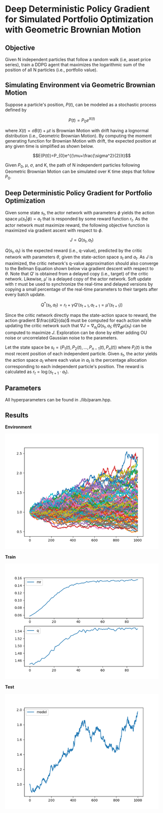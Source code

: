 # Deep Deterministic Policy Gradient for Simulated Portfolio Optimization with Geometric Brownian Motion

## Objective

Given N independent particles that follow a random walk (i.e, asset price series), train a DDPG agent that maximizes the logarithmic sum of the position of all N particles (i.e., portfolio value).

## Simulating Environment via Geometric Brownian Motion

Suppose a particle's position, $P(t)$, can be modeled as a stochastic process defined by

$$P(t)=P_{0}e^{X(t)}$$

where $X(t)={\sigma}B(t)+{\mu} t$ is Brownian Motion with drift having a lognormal distribution (i.e., Geometric Brownian Motion). By computing the moment generating function for Brownian Motion with drift, the expected position at any given time is simplified as shown below.

$$E(P(t))=P_{0}e^{(\mu+\frac{\sigma^2}{2})t}$$

Given $P_{0}$, $\mu$, $\sigma$, and K, the path of N independent particles following Geometric Brownian Motion can be simulated over K time steps that follow $P_{0}$.

## Deep Deterministic Policy Gradient for Portfolio Optimization

Given some state $s_t$, the actor network with parameters $\phi$ yields the action space $\mu(s_{t}|\phi)=a_{t}$ that is responded by some reward function $r_{t}$. As the actor network must maximize reward, the following objective function is maximized via gradient ascent with respect to $\phi$.

$$J=Q(s_{t},a_{t})$$

$Q(s_{t},a_{t})$ is the expected reward (i.e., q-value), predicted by the critic network with parameters $\theta$, given the state-action space $s_{t}$ and $a_{t}$. As $J$ is maximized, the critic network's q-value approximation should also converge to the Bellman Equation shown below via gradient descent with respect to $\theta$. Note that $Q'$ is obtained from a delayed copy (i.e., target) of the critic network. Likewise, $\mu'$ is a delayed copy of the actor network. Soft update with $\tau$ must be used to synchronize the real-time and delayed versions by copying a small percentage of the real-time parameters to their targets after every batch update.

$$Q^{*}(s_{t},a_{t})=r_{t}+{\gamma}Q'(s_{t+1},a_{t+1}=\mu'(s_{t+1}))$$

Since the critic network directly maps the state-action space to reward, the action gradient $\frac{dQ}{da}$ must be computed for each action while updating the critic network such that ${\nabla}J={\nabla}_{a_{t}}Q(s_{t},a_{t};\theta){\nabla}_{\phi}\mu(s_{t})$ can be computed to maximize $J$. Exploration can be done by either adding OU noise or uncorrelated Gaussian noise to the parameters.

Let the state space be $s_{t}=(P_{1}(t), P_{2}(t), ..., P_{n-1}(t), P_{n}(t))$ where $P_{i}(t)$ is the most recent position of each independent particle. Given $s_t$, the actor yields the action space $a_{t}$ where each value in $a_{t}$ is the percentage allocation corresponding to each independent particle's position. The reward is calculated as $r_{t}=\log(s_{t+1}{\cdot}a_{t})$.

## Parameters

All hyperparameters can be found in ./lib/param.hpp.

## Results

**Environment**

![alt text](https://github.com/junyoung-sim/portfolio/blob/main/res/path.png)

**Train**

![alt text](https://github.com/junyoung-sim/portfolio/blob/main/res/log.png)

**Test**

![alt text](https://github.com/junyoung-sim/portfolio/blob/main/res/test.png)
